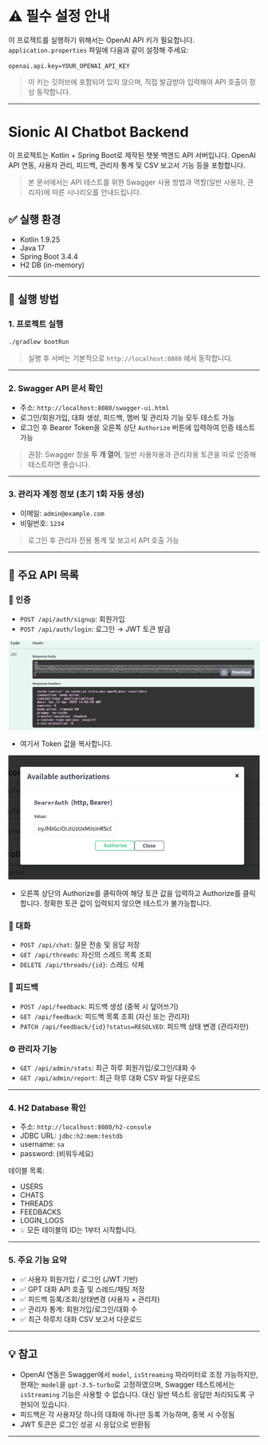 # ⚠️ 필수 설정 안내

이 프로젝트를 실행하기 위해서는 OpenAI API 키가 필요합니다.
`application.properties` 파일에 다음과 같이 설정해 주세요:

```properties
openai.api.key=YOUR_OPENAI_API_KEY
```

> 이 키는 깃허브에 포함되어 있지 않으며, 직접 발급받아 입력해야 API 호출이 정상 동작합니다.

---

# Sionic AI Chatbot Backend

이 프로젝트는 Kotlin + Spring Boot로 제작된 챗봇 백엔드 API 서버입니다.
OpenAI API 연동, 사용자 관리, 피드백, 관리자 통계 및 CSV 보고서 기능 등을 포함합니다.

> 본 문서에서는 API 테스트를 위한 Swagger 사용 방법과 역할(일반 사용자, 관리자)에 따른 시나리오를 안내드립니다.

## ✅ 실행 환경
- Kotlin 1.9.25
- Java 17
- Spring Boot 3.4.4
- H2 DB (in-memory)

---

## 🚀 실행 방법

### 1. 프로젝트 실행
```bash
./gradlew bootRun
```

> 실행 후 서버는 기본적으로 `http://localhost:8080` 에서 동작합니다.

---

### 2. Swagger API 문서 확인
- 주소: `http://localhost:8080/swagger-ui.html`
- 로그인/회원가입, 대화 생성, 피드백, 멤버 및 관리자 기능 모두 테스트 가능
- 로그인 후 Bearer Token을 오른쪽 상단 `Authorize` 버튼에 입력하여 인증 테스트 가능

> 권장: Swagger 창을 **두 개 열어**, 일반 사용자용과 관리자용 토큰을 따로 인증해 테스트하면 좋습니다.

---

### 3. 관리자 계정 정보 (초기 1회 자동 생성)
- 이메일: `admin@example.com`
- 비밀번호: `1234`

> 로그인 후 관리자 전용 통계 및 보고서 API 호출 가능

---

## 📘 주요 API 목록

### 🔐 인증
- `POST /api/auth/signup`: 회원가입
- `POST /api/auth/login`: 로그인 → JWT 토큰 발급

![img.png](img.png)
- 여기서 Token 값을 복사합니다.

![img_1.png](img_1.png)
- 오른쪽 상단의 Authorize를 클릭하여 해당 토큰 값을 입력하고 Authorize를 클릭합니다. 정확한 토큰 값이 입력되지 않으면 테스트가 불가능합니다.

### 💬 대화
- `POST /api/chat`: 질문 전송 및 응답 저장
- `GET /api/threads`: 자신의 스레드 목록 조회
- `DELETE /api/threads/{id}`: 스레드 삭제

### 📝 피드백
- `POST /api/feedback`: 피드백 생성 (중복 시 덮어쓰기)
- `GET /api/feedback`: 피드백 목록 조회 (자신 또는 관리자)
- `PATCH /api/feedback/{id}?status=RESOLVED`: 피드백 상태 변경 (관리자만)

### ⚙ 관리자 기능
- `GET /api/admin/stats`: 최근 하루 회원가입/로그인/대화 수
- `GET /api/admin/report`: 최근 하루 대화 CSV 파일 다운로드

---

### 4. H2 Database 확인
- 주소: `http://localhost:8080/h2-console`
- JDBC URL: `jdbc:h2:mem:testdb`
- username: `sa`
- password: (비워두세요)

테이블 목록:
- USERS
- CHATS
- THREADS
- FEEDBACKS
- LOGIN_LOGS
- 💡 모든 테이블의 ID는 1부터 시작합니다.

---

### 5. 주요 기능 요약
- ✅ 사용자 회원가입 / 로그인 (JWT 기반)
- ✅ GPT 대화 API 호출 및 스레드/채팅 저장
- ✅ 피드백 등록/조회/상태변경 (사용자 + 관리자)
- ✅ 관리자 통계: 회원가입/로그인/대화 수
- ✅ 최근 하루치 대화 CSV 보고서 다운로드

---

## 💡 참고
- OpenAI 연동은 Swagger에서 `model`, `isStreaming` 파라미터로 조정 가능하지만,
  현재는 `model`을 `gpt-3.5-turbo`로 고정하였으며,
  Swagger 테스트에서는 `isStreaming` 기능은 사용할 수 없습니다.
  대신 일반 텍스트 응답만 처리되도록 구현되어 있습니다.
- 피드백은 각 사용자당 하나의 대화에 하나만 등록 가능하며, 중복 시 수정됨
- JWT 토큰은 로그인 성공 시 응답으로 반환됨

---